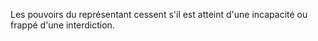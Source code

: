 Les pouvoirs du représentant cessent s'il est atteint d'une incapacité ou frappé d'une interdiction.   
